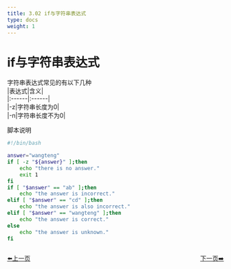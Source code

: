 ```yaml
---
title: 3.02 if与字符串表达式
type: docs
weight: 1
---    
```


# if与字符串表达式   
字符串表达式常见的有以下几种   
|表达式|含义|  
|:------|:------|   
|-z|字符串长度为0|   
|-n|字符串长度不为0|   

脚本说明   
```bash
#!/bin/bash

answer="wangteng"   
if [ -z "${answer}" ];then
    echo "there is no answer."
    exit 1
fi
if [ "$answer" == "ab" ];then
    echo "the answer is incorrect."
elif [ "$answer" == "cd" ];then
    echo "the answer is also incorrect."
elif [ "$answer" == "wangteng" ];then
    echo "the answer is correct."
else
    echo "the answer is unknown."
fi
```  

<div style="display: flex;justify-content: space-between;align-items: center;">
<p><a href="https://books.linuxwt.com/linuxwtbash/ChapterThree/If_Fileexpression">⬅️上一页</a></p>
<p><a href="https://books.linuxwt.com/linuxwtbash/ChapterThree/If_Integarexpression">下一页➡️</a></p>
</div>
